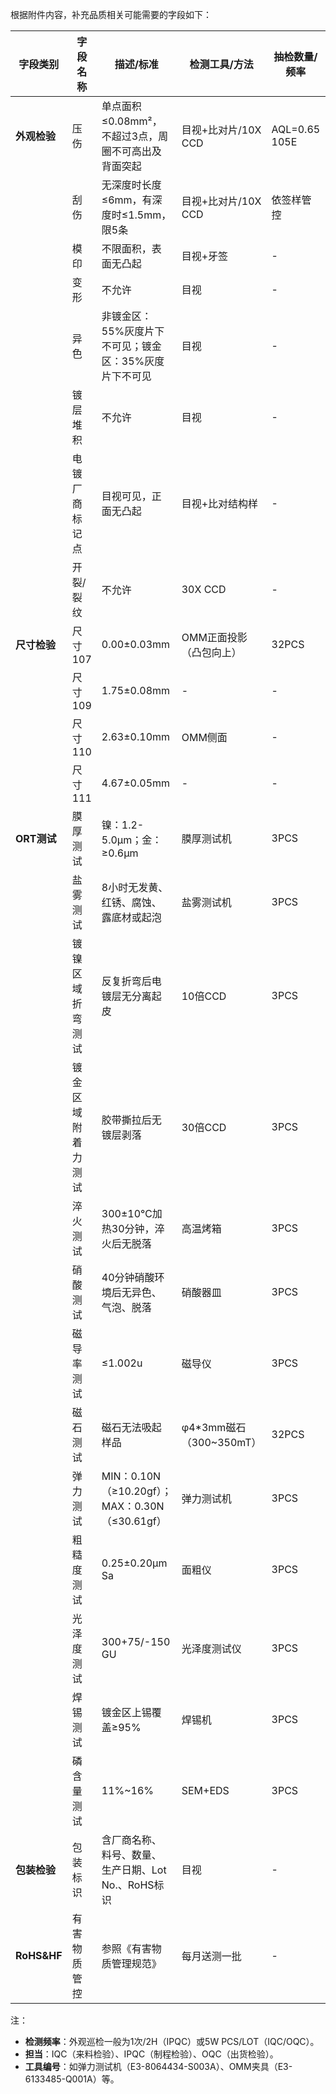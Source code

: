 根据附件内容，补充品质相关可能需要的字段如下：

| 字段类别       | 字段名称                | 描述/标准                                                                 | 检测工具/方法                          | 抽检数量/频率                | 担当   |
|----------------|-------------------------|---------------------------------------------------------------------------|----------------------------------------|------------------------------|--------|
| **外观检验**   | 压伤                   | 单点面积≤0.08mm²，不超过3点，周圈不可高出及背面突起                       | 目视+比对片/10X CCD                   | AQL=0.65 105E                | IQC/IPQC/OQC |
|                | 刮伤                   | 无深度时长度≤6mm，有深度时≤1.5mm，限5条                                   | 目视+比对片/10X CCD                   | 依签样管控                   | IQC/IPQC/OQC |
|                | 模印                   | 不限面积，表面无凸起                                                      | 目视+牙签                             | -                            | IQC/IPQC/OQC |
|                | 变形                   | 不允许                                                                    | 目视                                 | -                            | IQC/IPQC/OQC |
|                | 异色                   | 非镀金区：55%灰度片下不可见；镀金区：35%灰度片下不可见                    | 目视                                 | -                            | IQC/IPQC/OQC |
|                | 镀层堆积               | 不允许                                                                    | 目视                                 | -                            | IPQC/OQC |
|                | 电镀厂商标记点         | 目视可见，正面无凸起                                                      | 目视+比对结构样                       | -                            | IPQC/OQC |
|                | 开裂/裂纹              | 不允许                                                                    | 30X CCD                              | -                            | IQC/IPQC/OQC |
| **尺寸检验**   | 尺寸107                | 0.00±0.03mm                                                              | OMM正面投影（凸包向上）               | 32PCS                        | IQC/IPQC/OQC |
|                | 尺寸109                | 1.75±0.08mm                                                              | -                                    | -                            | IQC/IPQC/OQC |
|                | 尺寸110                | 2.63±0.10mm                                                              | OMM侧面                              | -                            | IQC/IPQC/OQC |
|                | 尺寸111                | 4.67±0.05mm                                                              | -                                    | -                            | IQC/IPQC/OQC |
| **ORT测试**    | 膜厚测试               | 镍：1.2-5.0μm；金：≥0.6μm                                                | 膜厚测试机                           | 3PCS                         | IPQC/OQC |
|                | 盐雾测试               | 8小时无发黄、红锈、腐蚀、露底材或起泡                                     | 盐雾测试机                           | 3PCS                         | IPQC/OQC |
|                | 镀镍区域折弯测试       | 反复折弯后电镀层无分离起皮                                                | 10倍CCD                              | 3PCS                         | IPQC/OQC |
|                | 镀金区域附着力测试     | 胶带撕拉后无镀层剥落                                                      | 30倍CCD                              | 3PCS                         | IPQC/OQC |
|                | 淬火测试               | 300±10℃加热30分钟，淬火后无脱落                                           | 高温烤箱                             | 3PCS                         | IPQC/OQC |
|                | 硝酸测试               | 40分钟硝酸环境后无异色、气泡、脱落                                        | 硝酸器皿                             | 3PCS                         | IPQC/OQC |
|                | 磁导率测试             | ≤1.002u                                                                  | 磁导仪                               | 3PCS                         | IPQC/OQC |
|                | 磁石测试               | 磁石无法吸起样品                                                          | φ4*3mm磁石（300~350mT）              | 32PCS                        | IPQC/OQC |
|                | 弹力测试               | MIN：0.10N（≥10.20gf）；MAX：0.30N（≤30.61gf）                           | 弹力测试机                           | 3PCS                         | IPQC/OQC |
|                | 粗糙度测试             | 0.25±0.20μm Sa                                                           | 面粗仪                               | 3PCS                         | IPQC/OQC |
|                | 光泽度测试             | 300+75/-150 GU                                                           | 光泽度测试仪                         | 3PCS                         | IPQC/OQC |
|                | 焊锡测试               | 镀金区上锡覆盖≥95%                                                        | 焊锡机                               | 3PCS                         | IPQC/OQC |
|                | 磷含量测试             | 11%~16%                                                                  | SEM+EDS                              | 3PCS                         | OQC    |
| **包装检验**   | 包装标识               | 含厂商名称、料号、数量、生产日期、Lot No.、RoHS标识                       | 目视                                 | -                            | OQC    |
| **RoHS&HF**    | 有害物质管控           | 参照《有害物质管理规范》                                                  | 每月送测一批                         | -                            | OQC    |

注：  
- **检测频率**：外观巡检一般为1次/2H（IPQC）或5W PCS/LOT（IQC/OQC）。  
- **担当**：IQC（来料检验）、IPQC（制程检验）、OQC（出货检验）。  
- **工具编号**：如弹力测试机（E3-8064434-S003A）、OMM夹具（E3-6133485-Q001A）等。